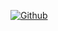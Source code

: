 [![Github](https://img.shields.io/github/followers/Hoa1210?label=Follow&style=social)](https://github.com/Hoa1210)
